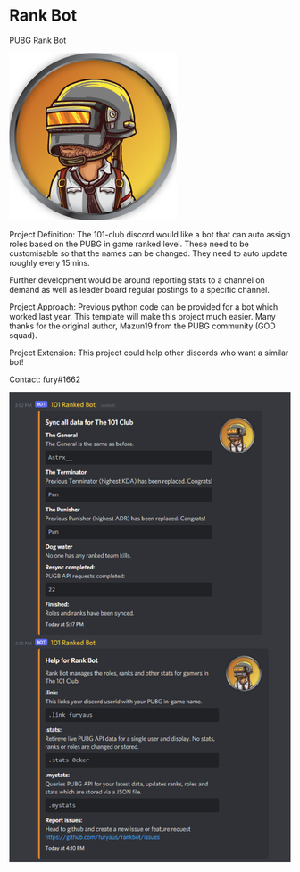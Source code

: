 # Rank Bot
PUBG Rank Bot

![alt text](https://github.com/furyaus/rankbot/blob/main/bot_logo.png?raw=true)

Project Definition:
The 101-club discord would like a bot that can auto assign roles based on the PUBG in game ranked level. These need to be customisable so that the names can be changed. They need to auto update roughly every 15mins. 

Further development would be around reporting stats to a channel on demand as well as leader board regular postings to a specific channel.

Project Approach:
Previous python code can be provided for a bot which worked last year. This template will make this project much easier. Many thanks for the original author, Mazun19 from the PUBG community (GOD squad). 

Project Extension:
This project could help other discords who want a similar bot!

Contact: fury#1662

![alt text](https://github.com/furyaus/rankbot/blob/main/Screenshots/1.png)
